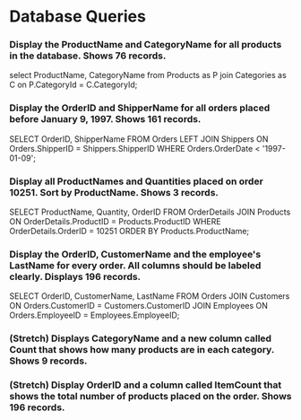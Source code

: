 # Database Queries

### Display the ProductName and CategoryName for all products in the database. Shows 76 records.

select ProductName, CategoryName from 
Products as P 
join Categories as C 
on P.CategoryId = C.CategoryId;

### Display the OrderID and ShipperName for all orders placed before January 9, 1997. Shows 161 records.

 SELECT OrderID, ShipperName FROM Orders LEFT JOIN Shippers ON Orders.ShipperID = Shippers.ShipperID WHERE Orders.OrderDate < '1997-01-09';

### Display all ProductNames and Quantities placed on order 10251. Sort by ProductName. Shows 3 records.

SELECT ProductName, Quantity, OrderID FROM OrderDetails JOIN Products ON OrderDetails.ProductID = Products.ProductID WHERE OrderDetails.OrderID = 10251 ORDER BY Products.ProductName;

### Display the OrderID, CustomerName and the employee's LastName for every order. All columns should be labeled clearly. Displays 196 records.

SELECT OrderID, CustomerName, LastName FROM Orders JOIN Customers ON Orders.CustomerID = Customers.CustomerID JOIN Employees ON Orders.EmployeeID = Employees.EmployeeID;

### (Stretch)  Displays CategoryName and a new column called Count that shows how many products are in each category. Shows 9 records.

### (Stretch) Display OrderID and a  column called ItemCount that shows the total number of products placed on the order. Shows 196 records. 